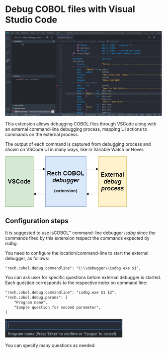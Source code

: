 # Debug COBOL files with Visual Studio Code

!['Debugger usage' Debugger usage](images/rech-cobol-debugger-usage.gif)

This extension allows debugging COBOL files through VSCode along with an external command-line debugging process, mapping UI actions to commands on the external process.

The output of each command is captured from debugging process and shown on VSCode UI in many ways, like in Variable Watch or Hover.

!['Extension architecture' Extension architecture](images/rech-cobol-debugger-diagram.png)

## Configuration steps

It is suggested to use isCOBOL™ command-line debugger _isdbg_ since the commands fired by this extension respect the commands expected by _isdbg_.

You need to configure the location/command-line to start the external debugger, as follows:


    "rech.cobol.debug.commandline": "C:\\debugger\\isdbg.exe $1",

You can ask user for specific questions before external debugger is started. Each question corresponds to the respective index on command line:

    "rech.cobol.debug.commandline": "isdbg.exe $1 $2",
    "rech.cobol.debug.params": [
        "Program name",
        "Sample question for second parameter",
    ]

!['Input UI' Input UI](images/program-name-input.png)

You can specify many questions as needed.
